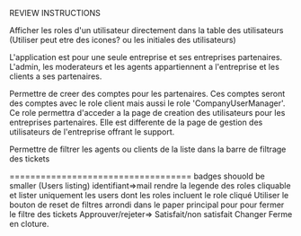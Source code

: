 
REVIEW INSTRUCTIONS

Afficher les roles d'un utilisateur directement dans la table des utilisateurs (Utiliser peut etre des icones? ou les initiales des utilisateurs)

L'application est pour une seule entreprise et ses entreprises partenaires. L'admin, les moderateurs et les agents appartiennent a l'entreprise et les clients a ses partenaires.

Permettre de creer des comptes pour les partenaires. Ces comptes seront des comptes avec le role client mais aussi le role 'CompanyUserManager'. Ce role permettra d'acceder a la page de creation des utilisateurs pour les entreprises partenaires. Elle est differente de la page de gestion des utilisateurs de l'entreprise offrant le support.



Permettre de filtrer les agents ou clients de la liste dans la barre de filtrage des tickets


===================================
badges shouold be smaller (Users listing)
identifiant=>mail
rendre la legende des roles cliquable et lister uniquement les users dont les roles incluent le role cliqué
Utiliser le bouton de reset de filtres arrondi dans le paper principal pour  pour fermer le filtre des tickets
Approuver/rejeter=> Satisfait/non satisfait
Changer Ferme en cloture.